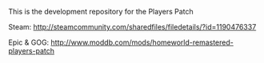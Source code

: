 This is the development repository for the Players Patch

Steam: http://steamcommunity.com/sharedfiles/filedetails/?id=1190476337

Epic & GOG: http://www.moddb.com/mods/homeworld-remastered-players-patch

